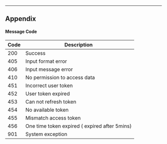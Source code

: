 --------------------------------------
## Appendix
#### Message Code
Code  | Description
---|---|
200 |Success
405|Input format error
406|Input message error
410|No permission to access data
451|Incorrect user token
452|User token expired
453|Can not refresh token
454|No available token
455|Mismatch access token
456|One time token expired ( expired after 5mins)
901|System exception

